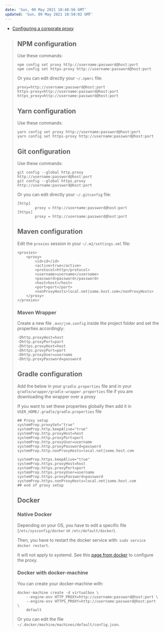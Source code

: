 ```yaml
---
date: 'Sun, 09 May 2021 10:48:56 GMT'
updated: 'Sun, 09 May 2021 10:50:02 GMT'
---
```


-   [Configuring a corporate proxy](https://www.jhipster.tech/configuring-a-corporate-proxy/)

> ## NPM configuration
>
> Use these commands:
>
> ```
> npm config set proxy http://username:password@host:port
> npm config set https-proxy http://username:password@host:port
> ```
>
> Or you can edit directly your `~/.npmrc` file:
>
> ```
> proxy=http://username:password@host:port
> https-proxy=http://username:password@host:port
> https_proxy=http://username:password@host:port
> ```
>
> ## Yarn configuration
>
> Use these commands:
>
> ```
> yarn config set proxy http://username:password@host:port
> yarn config set https-proxy http://username:password@host:port
> ```
>
> ## Git configuration
>
> Use these commands:
>
> ```
> git config --global http.proxy http://username:password@host:port
> git config --global https.proxy http://username:password@host:port
> ```
>
> Or you can edit directly your `~/.gitconfig` file:
>
> ```
> [http]
>         proxy = http://username:password@host:port
> [https]
>         proxy = http://username:password@host:port
> ```
>
> ## Maven configuration
>
> Edit the `proxies` session in your `~/.m2/settings.xml` file:
>
> ```
> <proxies>
>     <proxy>
>         <id>id</id>
>         <active>true</active>
>         <protocol>http</protocol>
>         <username>username</username>
>         <password>password</password>
>         <host>host</host>
>         <port>port</port>
>         <nonProxyHosts>local.net|some.host.com</nonProxyHosts>
>     </proxy>
> </proxies>
> ```
>
> ### Maven Wrapper
>
> Create a new file `.mvn/jvm.config` inside the project folder and set the properties accordingly:
>
> ```
> -Dhttp.proxyHost=host
> -Dhttp.proxyPort=port
> -Dhttps.proxyHost=host
> -Dhttps.proxyPort=port
> -Dhttp.proxyUser=username
> -Dhttp.proxyPassword=password
> ```
>
> ## Gradle configuration
>
> Add the below in your `gradle.properties` file and in your `gradle/wrapper/gradle-wrapper.properties` file if you are downloading the wrapper over a proxy
>
> If you want to set these properties globally then add it in `USER_HOME/.gradle/gradle.properties` file
>
> ```
> ## Proxy setup
> systemProp.proxySet="true"
> systemProp.http.keepAlive="true"
> systemProp.http.proxyHost=host
> systemProp.http.proxyPort=port
> systemProp.http.proxyUser=username
> systemProp.http.proxyPassword=password
> systemProp.http.nonProxyHosts=local.net|some.host.com
>
> systemProp.https.keepAlive="true"
> systemProp.https.proxyHost=host
> systemProp.https.proxyPort=port
> systemProp.https.proxyUser=username
> systemProp.https.proxyPassword=password
> systemProp.https.nonProxyHosts=local.net|some.host.com
> ## end of proxy setup
> ```
>
> ## Docker
>
> ### Native Docker
>
> Depending on your OS, you have to edit a specific file (`/etc/sysconfig/docker` or `/etc/default/docker`).
>
> Then, you have to restart the docker service with: `sudo service docker restart`.
>
> It will not apply to systemd. See this [page from docker](https://docs.docker.com/engine/admin/systemd/#http-proxy) to configure the proxy.
>
> ### Docker with docker-machine
>
> You can create your docker-machine with:
>
> ```
> docker-machine create -d virtualbox \
>     --engine-env HTTP_PROXY=http://username:password@host:port \
>     --engine-env HTTPS_PROXY=http://username:password@host:port \
>     default
> ```
>
> Or you can edit the file `~/.docker/machine/machines/default/config.json`.
